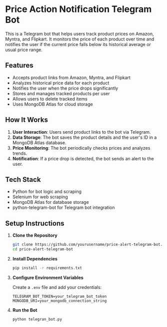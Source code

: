 
# Price Action Notification Telegram Bot

This is a Telegram bot that helps users track product prices on Amazon, Myntra, and Flipkart. It monitors the price of each product over time and notifies the user if the current price falls below its historical average or usual price range.

## Features

- Accepts product links from Amazon, Myntra, and Flipkart  
- Analyzes historical price data for each product  
- Notifies the user when the price drops significantly  
- Stores and manages tracked products per user  
- Allows users to delete tracked items  
- Uses MongoDB Atlas for cloud storage  

## How It Works

1. **User Interaction**: Users send product links to the bot via Telegram.  
2. **Data Storage**: The bot saves the product details and the user's ID in a MongoDB Atlas database.  
3. **Price Monitoring**: The bot periodically checks prices and analyzes trends.  
4. **Notification**: If a price drop is detected, the bot sends an alert to the user.  

## Tech Stack

- Python for bot logic and scraping  
- Selenium for web scraping  
- MongoDB Atlas for database storage  
- python-telegram-bot for Telegram bot integration  

## Setup Instructions

1. **Clone the Repository**
   ```bash
   git clone https://github.com/yourusername/price-alert-telegram-bot.git
   cd price-alert-telegram-bot
   ```

2. **Install Dependencies**
   ```bash
   pip install -r requirements.txt
   ```

3. **Configure Environment Variables**

   Create a `.env` file and add your credentials:
   ```
   TELEGRAM_BOT_TOKEN=your_telegram_bot_token
   MONGODB_URI=your_mongodb_connection_string
   ```

4. **Run the Bot**
   ```bash
   python telegran_bot.py
   ```

 


